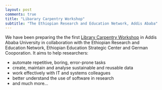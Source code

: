 ```yaml
---
layout: post
comments: true
title: "Libarary Carpentry Workshop"
subtitle: "The Ethiopian Research and Education Network, Addis Ababa"
---
```


We have been preparing the the first [Library Carpentry Workshop](https://mesfind.github.io/2018-01-29-Ethiopia/)  in Addis Ababa University in collaboration with the Ethiopian Research and Education Network, Ethiopian Education Strategic Center and German Cooporation. It  aims to help researchers:

* automate repetitive, boring, error-prone tasks
* create, maintain and analyse sustainable and reusable data
* work effectively with IT and systems colleagues
* better understand the use of software in research
* and much more...


